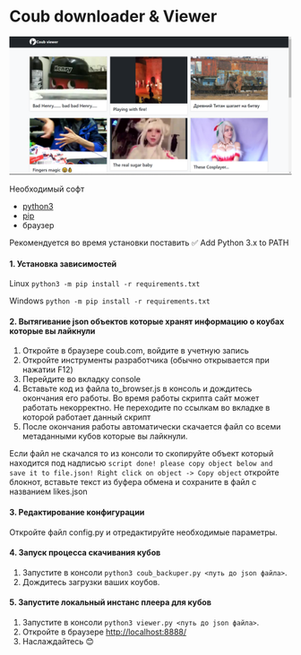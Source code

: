 # Coub downloader & Viewer

![Screenshot](demo_images/1.PNG)


Необходимый софт
* [python3](https://www.python.org/downloads/)
* [pip](https://pythonru.com/baza-znanij/ustanovka-pip-dlja-python-i-bazovye-komandy)
* браузер

Рекомендуется во время установки поставить ✅ Add Python 3.x to PATH


#### 1. Установка зависимостей

Linux `python3 -m pip install -r requirements.txt`

Windows `python -m pip install -r requirements.txt`

#### 2. Вытягивание json объектов которые хранят информацию о коубах которые вы лайкнули

1. Откройте в браузере coub.com, войдите в учетную запись
2. Откройте инструменты разработчика (обычно открывается при нажатии F12)
3. Перейдите во вкладку console
4. Вставьте код из файла to_browser.js в консоль и дождитесь окончания его работы. Во время
работы скрипта сайт может работать некорректно. Не переходите по ссылкам во вкладке в 
которой работает данный скрипт
5. После окончания работы автоматически скачается файл со всеми метаданными кубов которые вы лайкнули.

Если файл не скачался то из консоли то скопируйте объект который находится под надписью 
`script done! please copy object below and save it to file.json! Right click on object -> Copy object`
откройте блокнот, вставьте текст из буфера обмена и сохраните в файл с названием likes.json

#### 3. Редактирование конфигурации

Откройте файл config.py и отредактируйте необходимые параметры.

#### 4. Запуск процесса скачивания кубов

1. Запустите в консоли `python3 coub_backuper.py <путь до json файла>`.
2. Дождитесь загрузки ваших коубов.

#### 5. Запустите локальный инстанс плеера для кубов

1. Запустите в консоли `python3 viewer.py <путь до json файла>`.
2. Откройте в браузере [http://localhost:8888/](http://localhost:8888/)
3. Наслаждайтесь 😊
